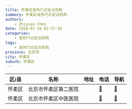 ```yaml
---
title: 怀柔区发热门诊定点机构
summary: 怀柔区发热门诊定点机构
authors: 
    - Zhiyuan Chen
date: 2020-01-28 02:27:10
categories: 
    - 发热门诊定点机构
tags: 
    - 发热门诊定点机构
province: 北京市
city: 怀柔区
suburb: 怀柔区
---
```


|  区/县  |  名称  |  地址  |  电话  |  导航  |
|------|-------|------|------|------|
|  怀柔区  |  北京市怀柔区第二医院  |    |  [🧭](https://ditu.amap.com/search?query=北京市怀柔区第二医院)  |  [🧭](https://ditu.amap.com/search?query=北京市怀柔区第二医院)  
|  怀柔区  |  北京市怀柔区中医医院  |    |  [🧭](https://ditu.amap.com/search?query=北京市怀柔区中医医院)  |  [🧭](https://ditu.amap.com/search?query=北京市怀柔区中医医院)  

